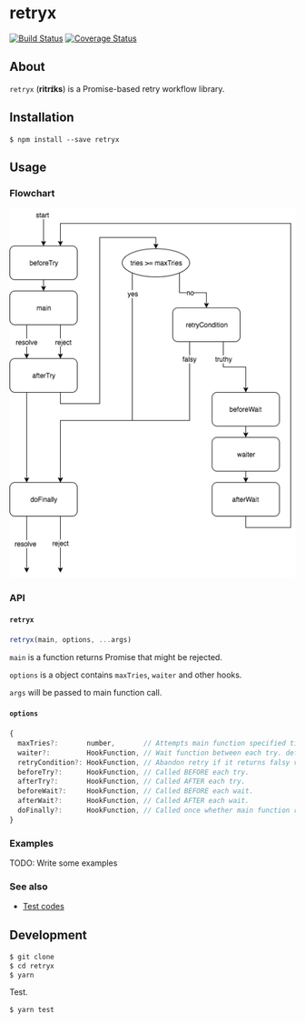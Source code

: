 # retryx

[![Build Status](https://travis-ci.org/y13i/retryx.svg?branch=master)](https://travis-ci.org/y13i/retryx)
[![Coverage Status](https://coveralls.io/repos/github/y13i/retryx/badge.svg?branch=master)](https://coveralls.io/github/y13i/retryx?branch=master)

## About

`retryx` (__ritrɪ́ks__) is a Promise-based retry workflow library.

## Installation

```
$ npm install --save retryx
```

## Usage

### Flowchart

![retryx flowchart](docs/diagram.png)

### API

#### `retryx`

```javascript
retryx(main, options, ...args)
```

`main` is a function returns Promise that might be rejected.

`options` is a object contains `maxTries`, `waiter` and other hooks.

`args` will be passed to main function call.

#### `options`

```javascript
{
  maxTries?:       number,       // Attempts main function specified times or until succeeds. default: 5
  waiter?:         HookFunction, // Wait function between each try. default: exponential, 100ms, 400ms, 900ms, 1600ms and so on
  retryCondition?: HookFunction, // Abandon retry if it returns falsy value. default: always true
  beforeTry?:      HookFunction, // Called BEFORE each try.
  afterTry?:       HookFunction, // Called AFTER each try.
  beforeWait?:     HookFunction, // Called BEFORE each wait.
  afterWait?:      HookFunction, // Called AFTER each wait.
  doFinally?:      HookFunction, // Called once whether main function resolved or rejected
}
```

### Examples

TODO: Write some examples

### See also

- [Test codes](test/)

## Development

```
$ git clone
$ cd retryx
$ yarn
```

Test.

```
$ yarn test
```
